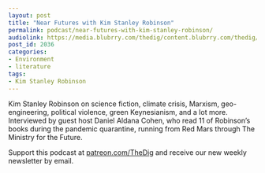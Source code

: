 ```yaml
---
layout: post
title: "Near Futures with Kim Stanley Robinson"
permalink: podcast/near-futures-with-kim-stanley-robinson/
audiolink: https://media.blubrry.com/thedig/content.blubrry.com/thedig/The_Dig-EP_324-KSR.mp3
post_id: 2036
categories: 
- Environment
- literature
tags: 
- Kim Stanley Robinson
---
```


Kim Stanley Robinson on science fiction, climate crisis, Marxism, geo-engineering, political violence, green Keynesianism, and a lot more. Interviewed by guest host Daniel Aldana Cohen, who read 11 of Robinson’s books during the pandemic quarantine, running from Red Mars through The Ministry for the Future.

Support this podcast at [patreon.com/TheDig](http://www.patreon.com/TheDig) and receive our new weekly newsletter by email.